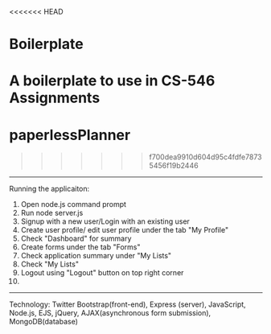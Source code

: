 <<<<<<< HEAD
# Boilerplate
A boilerplate to use in CS-546 Assignments
=======
# paperlessPlanner
>>>>>>> f700dea9910d604d95c4fdfe78735456f19b2446

**********************************************************
 Running the applicaiton:
 1. Open node.js command prompt
 2. Run node server.js
 3. Signup with a new user/Login with an existing user
 4. Create user profile/ edit user profile under the tab "My Profile"
 5. Check "Dashboard" for summary
 5. Create forms under the tab "Forms"
 6. Check application summary under "My Lists" 
 7. Check "My Lists" 
 8. Logout using "Logout" button on top right corner
 9. 
 
****************************************************************
Technology: Twitter Bootstrap(front-end), Express (server), JavaScript, Node.js, EJS, jQuery, AJAX(asynchronous form submission), MongoDB(database)
